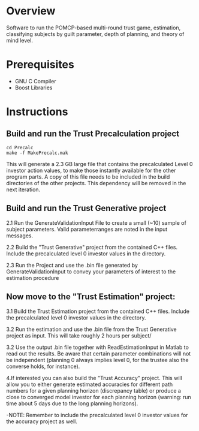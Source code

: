 # Overview
Software to run the POMCP-based multi-round trust game, estimation, classifying subjects by guilt parameter, depth of planning, and theory of mind level.

# Prerequisites
- GNU C Compiler
- Boost Libraries

# Instructions
## Build and run the Trust Precalculation project
```
cd Precalc
make -f MakePrecalc.mak
```
This will generate a 2.3 GB large file that contains the precalculated Level 0 investor action values, to make those instantly available for the other program parts. A copy of this file needs to be included in the build directories of the other projects. This dependency will be removed in the next iteration.

## Build and run the Trust Generative project

2.1 Run the GenerateValidationInput File to create a small (~10) sample of subject parameters. 
Valid parameterranges are noted in the input messages.

2.2 Build the "Trust Generative" project from the contained C++ files. Include the 
precalculated level 0 investor values in the directory.

2.3 Run the Project and use the .bin file generated by GenerateValidationInput to convey your
 parameters of interest to the estimation procedure

## Now move to the "Trust Estimation" project:

3.1 Build the Trust Estimation project from the contained C++ files. Include the precalculated
 level 0 investor values in the directory.

3.2 Run the estimation and use the .bin file from the Trust Generative project as input. This 
will take roughly 2 hours per subject/

3.2 Use the output .bin file together with ReadEstimationInput in Matlab to read out the 
results. Be aware that certain parameter combinations will not be independent (planning 0 
always implies level 0, for the trustee also the converse holds, for instance).

4.If interested you can also build the "Trust Accuracy" project. This will allow you to 
either generate estimated accuracies for different path numbers for a given planning 
horizon (discrepancy table) or produce a close to converged model investor for each 
planning horizon (warning: run time about 5 days due to the long planning horizons).

-NOTE: Remember to include the precalculated level 0 investor values for the accuracy project
 as well.

